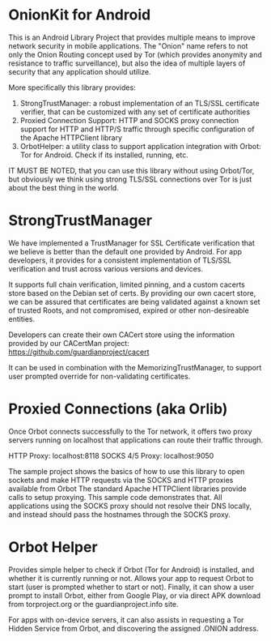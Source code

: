 OnionKit for Android
========

This is an Android Library Project that provides multiple means to improve network security in mobile applications. The "Onion" name refers to not only the Onion Routing concept used by Tor (which provides anonymity and resistance to traffic surveillance), but also the idea of multiple layers of security that any application should utilize.  

More specifically this library provides:

1. StrongTrustManager: a robust implementation of an TLS/SSL certificate verifier, that can be customized with any set of certificate authorities
2. Proxied Connection Support: HTTP and SOCKS proxy connection support for HTTP and HTTP/S traffic through specific configuration of the Apache HTTPClient library
3. OrbotHelper: a utility class to support application integration with Orbot: Tor for Android. Check if its installed, running, etc.

IT MUST BE NOTED, that you can use this library without using Orbot/Tor, but obviously we think using strong TLS/SSL connections over Tor is just about the best thing in the world.

# StrongTrustManager

We have implemented a TrustManager for SSL Certificate verification that we believe is better than the default one provided by Android. For app developers, it provides for a consistent implementation of TLS/SSL verification and trust across various versions and devices.

It supports full chain verification, limited pinning, and a custom cacerts store based on the Debian set of certs. By providing our own cacert store, we can be assured that certificates are being validated against a known set of trusted Roots, and not compromised, expired or other non-desireable entities.

Developers can create their own CACert store using the information provided by our CACertMan project:
https://github.com/guardianproject/cacert

It can be used in combination with the MemorizingTrustManager, to support user prompted override for non-validating certificates.

# Proxied Connections (aka Orlib)

Once Orbot connects successfully to the Tor network, it offers two proxy servers running
on localhost that applications can route their traffic through.

HTTP Proxy: localhost:8118
SOCKS 4/5 Proxy: localhost:9050

The sample project shows the basics of how to use this library to open sockets and make HTTP requests via the
SOCKS and HTTP proxies available from Orbot The standard Apache HTTPClient libraries provide calls to setup proxying. This sample code
demonstrates that.  All applications using the SOCKS proxy should not resolve their DNS locally,
and instead should pass the hostnames through the SOCKS proxy. 

# Orbot Helper 

Provides simple helper to check if Orbot (Tor for Android) is installed, and whether it is currently running or not. Allows your app to request Orbot to start (user is prompted whether to start or not). Finally, it can show a user prompt to install Orbot, either from Google Play, or via direct APK download from torproject.org or the guardianproject.info site.

For apps with on-device servers, it can also assists in requesting a Tor Hidden Service from Orbot, and discovering the assigned .ONION address.

